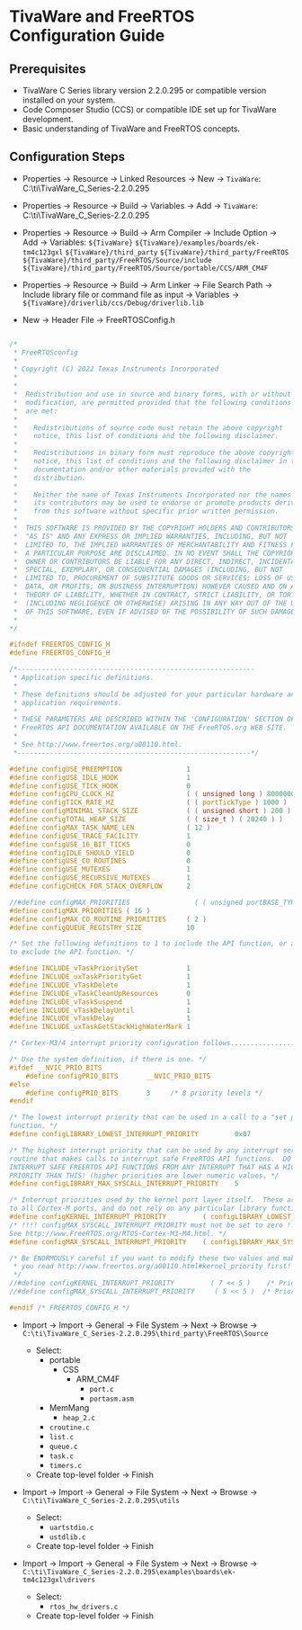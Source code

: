 # TivaWare and FreeRTOS Configuration Guide

## Prerequisites

- TivaWare C Series library version 2.2.0.295 or compatible version installed on your system.
- Code Composer Studio (CCS) or compatible IDE set up for TivaWare development.
- Basic understanding of TivaWare and FreeRTOS concepts.

## Configuration Steps

- Properties → Resource → Linked Resources → New → `TivaWare`: C:\ti\TivaWare_C_Series-2.2.0.295
- Properties → Resource → Build → Variables → Add → `TivaWare`: C:\ti\TivaWare_C_Series-2.2.0.295
- Properties → Resource → Build → Arm Compiler → Include Option → Add → Variables:
    `${TivaWare}`
    `${TivaWare}/examples/boards/ek-tm4c123gxl`
    `${TivaWare}/third_party`
    `${TivaWare}/third_party/FreeRTOS`
    `${TivaWare}/third_party/FreeRTOS/Source/include`
    `${TivaWare}/third_party/FreeRTOS/Source/portable/CCS/ARM_CM4F`

- Properties → Resource → Build → Arm Linker → File Search Path → Include library file or command file as input → Variables → `${TivaWare}/driverlib/ccs/Debug/driverlib.lib`
- New → Header File → FreeRTOSConfig.h
```C

/*
 * FreeRTOSconfig
 *
 * Copyright (C) 2022 Texas Instruments Incorporated
 * 
 * 
 *  Redistribution and use in source and binary forms, with or without 
 *  modification, are permitted provided that the following conditions 
 *  are met:
 *
 *    Redistributions of source code must retain the above copyright 
 *    notice, this list of conditions and the following disclaimer.
 *
 *    Redistributions in binary form must reproduce the above copyright
 *    notice, this list of conditions and the following disclaimer in the 
 *    documentation and/or other materials provided with the   
 *    distribution.
 *
 *    Neither the name of Texas Instruments Incorporated nor the names of
 *    its contributors may be used to endorse or promote products derived
 *    from this software without specific prior written permission.
 *
 *  THIS SOFTWARE IS PROVIDED BY THE COPYRIGHT HOLDERS AND CONTRIBUTORS 
 *  "AS IS" AND ANY EXPRESS OR IMPLIED WARRANTIES, INCLUDING, BUT NOT 
 *  LIMITED TO, THE IMPLIED WARRANTIES OF MERCHANTABILITY AND FITNESS FOR
 *  A PARTICULAR PURPOSE ARE DISCLAIMED. IN NO EVENT SHALL THE COPYRIGHT 
 *  OWNER OR CONTRIBUTORS BE LIABLE FOR ANY DIRECT, INDIRECT, INCIDENTAL, 
 *  SPECIAL, EXEMPLARY, OR CONSEQUENTIAL DAMAGES (INCLUDING, BUT NOT 
 *  LIMITED TO, PROCUREMENT OF SUBSTITUTE GOODS OR SERVICES; LOSS OF USE,
 *  DATA, OR PROFITS; OR BUSINESS INTERRUPTION) HOWEVER CAUSED AND ON ANY
 *  THEORY OF LIABILITY, WHETHER IN CONTRACT, STRICT LIABILITY, OR TORT 
 *  (INCLUDING NEGLIGENCE OR OTHERWISE) ARISING IN ANY WAY OUT OF THE USE 
 *  OF THIS SOFTWARE, EVEN IF ADVISED OF THE POSSIBILITY OF SUCH DAMAGE.
 *
*/

#ifndef FREERTOS_CONFIG_H
#define FREERTOS_CONFIG_H

/*-----------------------------------------------------------
 * Application specific definitions.
 *
 * These definitions should be adjusted for your particular hardware and
 * application requirements.
 *
 * THESE PARAMETERS ARE DESCRIBED WITHIN THE 'CONFIGURATION' SECTION OF THE
 * FreeRTOS API DOCUMENTATION AVAILABLE ON THE FreeRTOS.org WEB SITE.
 *
 * See http://www.freertos.org/a00110.html.
 *----------------------------------------------------------*/

#define configUSE_PREEMPTION                1
#define configUSE_IDLE_HOOK                 1
#define configUSE_TICK_HOOK                 0
#define configCPU_CLOCK_HZ                  ( ( unsigned long ) 80000000 )
#define configTICK_RATE_HZ                  ( ( portTickType ) 1000 )
#define configMINIMAL_STACK_SIZE            ( ( unsigned short ) 200 )
#define configTOTAL_HEAP_SIZE               ( ( size_t ) ( 20240 ) )
#define configMAX_TASK_NAME_LEN             ( 12 )
#define configUSE_TRACE_FACILITY            1
#define configUSE_16_BIT_TICKS              0
#define configIDLE_SHOULD_YIELD             0
#define configUSE_CO_ROUTINES               0
#define configUSE_MUTEXES                   1
#define configUSE_RECURSIVE_MUTEXES         1
#define configCHECK_FOR_STACK_OVERFLOW      2

//#define configMAX_PRIORITIES                ( ( unsigned portBASE_TYPE ) 16 )
#define configMAX_PRIORITIES ( 16 )
#define configMAX_CO_ROUTINE_PRIORITIES     ( 2 )
#define configQUEUE_REGISTRY_SIZE           10

/* Set the following definitions to 1 to include the API function, or zero
to exclude the API function. */

#define INCLUDE_vTaskPrioritySet            1
#define INCLUDE_uxTaskPriorityGet           1
#define INCLUDE_vTaskDelete                 1
#define INCLUDE_vTaskCleanUpResources       0
#define INCLUDE_vTaskSuspend                1
#define INCLUDE_vTaskDelayUntil             1
#define INCLUDE_vTaskDelay                  1
#define INCLUDE_uxTaskGetStackHighWaterMark 1

/* Cortex-M3/4 interrupt priority configuration follows...................... */

/* Use the system definition, if there is one. */
#ifdef __NVIC_PRIO_BITS
    #define configPRIO_BITS       __NVIC_PRIO_BITS
#else
    #define configPRIO_BITS       3     /* 8 priority levels */
#endif

/* The lowest interrupt priority that can be used in a call to a "set priority"
function. */
#define configLIBRARY_LOWEST_INTERRUPT_PRIORITY         0x07

/* The highest interrupt priority that can be used by any interrupt service
routine that makes calls to interrupt safe FreeRTOS API functions.  DO NOT CALL
INTERRUPT SAFE FREERTOS API FUNCTIONS FROM ANY INTERRUPT THAT HAS A HIGHER
PRIORITY THAN THIS! (higher priorities are lower numeric values. */
#define configLIBRARY_MAX_SYSCALL_INTERRUPT_PRIORITY    5

/* Interrupt priorities used by the kernel port layer itself.  These are generic
to all Cortex-M ports, and do not rely on any particular library functions. */
#define configKERNEL_INTERRUPT_PRIORITY         ( configLIBRARY_LOWEST_INTERRUPT_PRIORITY << (8 - configPRIO_BITS) )
/* !!!! configMAX_SYSCALL_INTERRUPT_PRIORITY must not be set to zero !!!!
See http://www.FreeRTOS.org/RTOS-Cortex-M3-M4.html. */
#define configMAX_SYSCALL_INTERRUPT_PRIORITY    ( configLIBRARY_MAX_SYSCALL_INTERRUPT_PRIORITY << (8 - configPRIO_BITS) )

/* Be ENORMOUSLY careful if you want to modify these two values and make sure
 * you read http://www.freertos.org/a00110.html#kernel_priority first!
 */
//#define configKERNEL_INTERRUPT_PRIORITY         ( 7 << 5 )    /* Priority 7, or 0xE0 as only the top three bits are implemented.  This is the lowest priority. */
//#define configMAX_SYSCALL_INTERRUPT_PRIORITY     ( 5 << 5 )  /* Priority 5, or 0xA0 as only the top three bits are implemented. */

#endif /* FREERTOS_CONFIG_H */


```

- Import → Import → General → File System → Next → Browse → `C:\ti\TivaWare_C_Series-2.2.0.295\third_party\FreeRTOS\Source`
  - Select:
    - portable
      - CSS
        - ARM_CM4F
          - `port.c`
          - `portasm.asm`
    - MemMang
      - `heap_2.c`
    - `croutine.c`
    - `list.c`
    - `queue.c`
    - `task.c`
    - `timers.c`
  - Create top-level folder → Finish

- Import → Import → General → File System → Next → Browse → `C:\ti\TivaWare_C_Series-2.2.0.295\utils`
  - Select:
    - `uartstdio.c`
    - `ustdlib.c`
  - Create top-level folder → Finish

- Import → Import → General → File System → Next → Browse → `C:\ti\TivaWare_C_Series-2.2.0.295\examples\boards\ek-tm4c123gxl\drivers`
  - Select:
    - `rtos_hw_drivers.c`
  - Create top-level folder → Finish